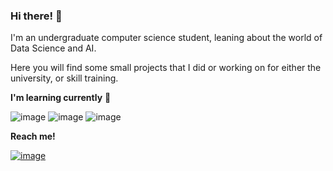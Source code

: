 ### Hi there! 👋

I'm an undergraduate computer science student, leaning about the world of Data Science and AI.

Here you will find some small projects that I did or working on for either the university, or skill training.

**I'm learning currently** 📖 

![image](https://img.shields.io/badge/R-276DC3?style=for-the-badge&logo=r&logoColor=white) ![image](https://img.shields.io/badge/PyTorch-EE4C2C?style=for-the-badge&logo=PyTorch&logoColor=white) ![image](https://img.shields.io/badge/AWS-%23FF9900.svg?style=for-the-badge&logo=amazon-aws&logoColor=white)

**Reach me!**

[![image](https://img.shields.io/badge/LinkedIn-0077B5?style=for-the-badge&logo=linkedin&logoColor=white)](https://www.linkedin.com/in/jordan-santos-4851b3204/)

<!--
**jordan080/jordan080** is a ✨ _special_ ✨ repository because its `README.md` (this file) appears on your GitHub profile.

Here are some ideas to get you started:

- 🔭 I’m currently working on ...
- 🌱 I’m currently learning ...
- 👯 I’m looking to collaborate on ...
- 🤔 I’m looking for help with ...
- 💬 Ask me about ...
- 📫 How to reach me: ...
- 😄 Pronouns: ...
- ⚡ Fun fact: ...
-->
